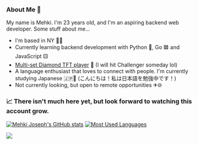 ### About Me 👋

My name is Mehki. I'm 23 years old, and I'm an aspiring backend web developer. Some stuff about me...

- I'm based in NY 🗽🍎
- Currently learning backend development with Python 🐍, Go 🟦 and JavaScript 🟨
- [Multi-set Diamond TFT player](https://lolchess.gg/profile/na/kikimota) 💎 (I will hit Challenger someday lol)
- A language enthusiast that loves to connect with people. I'm currently studying Japanese 🇯🇵🗾 (こんにちは！私は日本語を勉強中です！)
- Not currently looking, but open to remote opportunities ✈🌐

### 📈 There isn't much here yet, but look forward to watching this account grow.

[![Mehki Joseph's GitHub stats](https://github-readme-stats.vercel.app/api?username=mehkij&theme=dark&hide=stars)](https://github.com/anuraghazra/github-readme-stats) [![Most Used Languages](https://github-readme-stats.vercel.app/api/top-langs/?username=mehkij&theme=dark&layout=compact)](https://github.com/anuraghazra/github-readme-stats)

![](https://github.com/mehkij/mehkij/blob/main/omg-meme-dancing-gif.gif)
